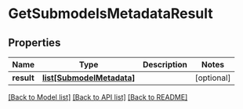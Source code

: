 # GetSubmodelsMetadataResult

## Properties
Name | Type | Description | Notes
------------ | ------------- | ------------- | -------------
**result** | [**list[SubmodelMetadata]**](SubmodelMetadata.md) |  | [optional] 

[[Back to Model list]](../README.md#documentation-for-models) [[Back to API list]](../README.md#documentation-for-api-endpoints) [[Back to README]](../README.md)

